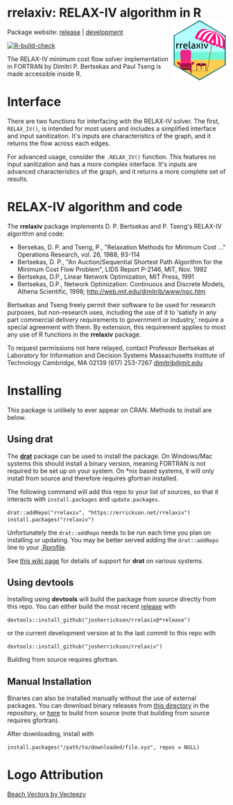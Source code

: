 # rrelaxiv: RELAX-IV algorithm in R <img src="man/figures/logo.png" align="right" height="139" />

Package website: [release](https://errickson.net/rrelaxiv/) | [development](https://errickson.net/rrelaxiv/dev)

<!-- badges: start -->
[![R-build-check](https://github.com/josherrickson/rrelaxiv/workflows/R-build-check/badge.svg)](https://github.com/josherrickson/rrelaxiv/actions)
<!-- badges: end -->

The RELAX-IV minimum cost flow solver implementation in FORTRAN by Dimitri
P. Bertsekas and Paul Tseng is made accessible inside R.

# Interface

There are two functions for interfacing with the RELAX-IV solver. The first,
`RELAX_IV()`, is intended for most users and includes a simplified interface and
input sanitization. It's inputs are characteristics of the graph, and it returns
the flow across each edges.

For advanced usage, consider the `.RELAX_IV()` function. This features no input
sanitization and has a more complex interface. It's inputs are advanced
characteristics of the graph, and it returns a more complete set of results.

# RELAX-IV algorithm and code

The **rrelaxiv** package implements D. P. Bertsekas and P. Tseng's RELAX-IV
algorithm and code:

- Bersekas, D. P. and Tseng, P., "Relaxation Methods for Minimum Cost ..."
  Operations Research, vol. 26, 1988, 93-114
- Bertsekas, D. P., "An Auction/Sequential Shortest Path Algorithm for the
  Minimum Cost Flow Problem", LIDS Report P-2146, MIT, Nov. 1992
- Bertsekas, D.P., Linear Network Optimization, MIT Press, 1991
- Bertsekas, D.P., Network Optimization: Continuous and Discrete Models, Athena
  Scientific, 1998; <http://web.mit.edu/dimitrib/www/noc.htm>

Bertsekas and Tseng freely permit their software to be used for research
purposes, but non-research uses, including the use of it to 'satisfy in any part
commercial delivery requirements to government or industry,' require a special
agreement with them. By extension, this requirement applies to most any use of R
functions in the **rrelaxiv** package.

To request permissions not here relayed, contact Professor Bertsekas at
Laboratory for Information and Decision Systems Massachusetts Institute of
Technology Cambridge, MA 02139 (617) 253-7267 <dimitrib@mit.edu>

# Installing

This package is unlikely to ever appear on CRAN. Methods to install are below.

## Using **drat**

The [**drat**](https://eddelbuettel.github.io/drat/) package can be used to
install the package. On Windows/Mac systems this should install a binary
version, meaning FORTRAN is not required to be set up on your system. On *nix
based systems, it will only install from source and therefore requires gfortran
installed.

The following command will add this repo to your list of sources, so that it
interacts with `install.packages` and `update.packages`.

```
drat::addRepo("rrelaxiv", "https://errickson.net/rrelaxiv")
install.packages("rrelaxiv")
```

Unfortunately the `drat::addRepo` needs to be run each time you plan on
installing or updating. You may be better served adding the `drat::addRepo` line
to your [.Rprofile](https://www.roelpeters.be/what-is-the-rprofile-file/).

See [this wiki
page](https://github.com/josherrickson/rrelaxiv/wiki/drat-system-status) for
details of support for **drat** on various systems.

## Using **devtools**

Installing using **devtools** will build the package from source directly from
this repo. You can either build the most recent
[release](https://github.com/josherrickson/rrelaxiv/releases) with

```
devtools::install_github("josherrickson/rrelaxiv@*release")
```

or the current development version at to the last commit to this repo with

```
devtools::install_github("josherrickson/rrelaxiv")
```

Building from source requires gfortran.

## Manual Installation

Binaries can also be installed manually without the use of external packages.
You can download binary releases from [this
directory](https://github.com/josherrickson/rrelaxiv/tree/main/bin) in the
repository, or
[here](https://github.com/josherrickson/rrelaxiv/tree/main/src/contrib) to
build from source (note that building from source requires gfortran).

After downloading, install with

```
install.packages("/path/to/downloaded/file.xyz", repos = NULL)
```

# Logo Attribution

<a href="https://www.vecteezy.com/free-vector/beach">Beach Vectors by Vecteezy</a>
